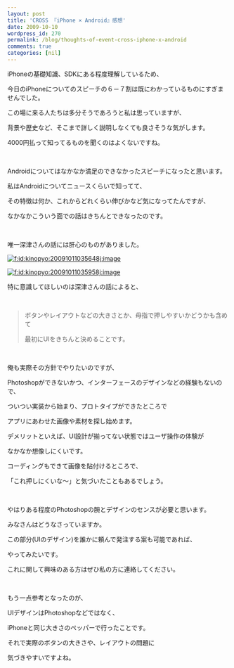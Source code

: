```yaml
---
layout: post
title: 'CROSS 『iPhone × Android』感想'
date: 2009-10-10
wordpress_id: 270
permalink: /blog/thoughts-of-event-cross-iphone-x-android
comments: true
categories: [nil]
---
```

<div class="section">
<p>iPhoneの基礎知識、SDKにある程度理解しているため、</p>
<p>今日のiPhoneについてのスピーチの６－７割は既にわかっているものにすぎませんでした。</p>
<p>この場に来る人たちは多分そうであろうと私は思っていますが、</p>
<p>背景や歴史など、そこまで詳しく説明しなくても良さそうな気がします。</p>
<p>4000円払って知ってるものを聞くのはよくないですね。</p>
<p><br/></p>
<p>Androidについてはなかなか満足のできなかったスピーチになったと思います。</p>
<p>私はAndroidについてニュースくらいで知ってて、</p>
<p>その特徴は何か、これからどれくらい伸びかなど気になってたんですが、</p>
<p>なかなかこういう面での話はきちんとできなったのです。</p>
<p><br/></p>
<p>唯一深津さんの話には肝心のものがありました。</p>
<p><a href="http://f.hatena.ne.jp/kinopyo/20091011035648" class="hatena-fotolife" target="_blank"><img src="http://f.hatena.ne.jp/images/fotolife/k/kinopyo/20091011/20091011035648.jpg" alt="f:id:kinopyo:20091011035648j:image" title="f:id:kinopyo:20091011035648j:image" class="hatena-fotolife"></a></p>
<p><a href="http://f.hatena.ne.jp/kinopyo/20091011035958" class="hatena-fotolife" target="_blank"><img src="http://f.hatena.ne.jp/images/fotolife/k/kinopyo/20091011/20091011035958.jpg" alt="f:id:kinopyo:20091011035958j:image" title="f:id:kinopyo:20091011035958j:image" class="hatena-fotolife"></a></p>
<p>特に意識してほしいのは深津さんの話によると、</p>
<p><br/></p>
<blockquote>
<p>ボタンやレイアウトなどの大きさとか、母指で押しやすいかどうかも含めて</p>
<p>最初にUIをきちんと決めることです。</p>
</blockquote>
<p><br/></p>
<p>俺も実際その方針でやりたいのですが、</p>
<p>Photoshopができないかつ、インターフェースのデザインなどの経験もないので、</p>
<p>ついつい実装から始まり、プロトタイプができたところで</p>
<p>アプリにあわせた画像や素材を探し始めます。</p>
<p>デメリットといえば、UI設計が揃ってない状態ではユーザ操作の体験が</p>
<p>なかなか想像しにくいです。</p>
<p>コーディングもできて画像を貼付けるところで、</p>
<p>「これ押しにくいな～」と気づいたこともあるでしょう。</p>
<p><br/></p>
<p>やはりある程度のPhotoshopの腕とデザインのセンスが必要と思います。</p>
<p>みなさんはどうなさっていますか。</p>
<p>この部分(UIのデザイン)を誰かに頼んで発注する案も可能であれば、</p>
<p>やってみたいです。</p>
<p>これに関して興味のある方はぜひ私の方に連絡してください。</p>
<p><br/></p>
<p>もう一点参考となったのが、</p>
<p>UIデザインはPhotoshopなどではなく、</p>
<p>iPhoneと同じ大きさのペッパーで行ったことです。</p>
<p>それで実際のボタンの大きさや、レイアウトの問題に</p>
<p>気づきやすいですよね。</p>
</div>
